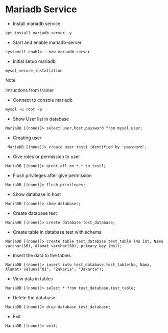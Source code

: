 # Mariadb Service
* Install mariadb service
``````
apt install mariadb-server -y
``````
* Start and enable mariadb-server
``````
systemctl enable --now mariadb-server
``````
* Initial setup mariadb
``````
mysql_secure_installation
``````
>[!NOTE]
> Intructions from trainer

* Connect to console mariadb
``````
mysql -u root -p
``````
* Show User list in database
``````
MariaDB [(none)]> select user,host,password from mysql.user; 
``````
* Creating user
``````
 MariaDB [(none)]> create user test1 identified by 'password';
``````
* Give roles or permission to user
``````
MariaDB [(none)]> grant all on *.* to test1;
``````
* Flush privileges after give permission
``````
MariaDB [(none)]> flush privileges;
``````
* Show database in host
``````
MariaDB [(none)]> show databases; 
``````
* Create database test
``````
MariaDB [(none)]> create database test_database;
``````
* Create table in database test with schema
``````
MariaDB [(none)]> create table test_database.test_table (No int, Nama varchar(50), Alamat varchar(50), primary key (No)); 
``````
* Insert the data to the tables
``````
MariaDB [(none)]> insert into test_database.test_table(No, Nama, Alamat) values("01", "Zakaria", "Jakarta"); 
``````
* View data in tables
``````
MariaDB [(none)]> select * from test_database.test_table; 
``````

* Delete the database
``````
MariaDB [(none)]> drop database test_database; 
``````

* Exit
``````
MariaDB [(none)]> exit;
``````
